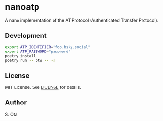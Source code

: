 # nanoatp

A nano implementation of the AT Protocol (Authenticated Transfer Protocol).

## Development

```bash
export ATP_IDENTIFIER="foo.bsky.social"
export ATP_PASSWORD="password"
poetry install
poetry run -- ptw -- -s
```

## License

MIT License. See [LICENSE](LICENSE) for details.

## Author

S. Ota

